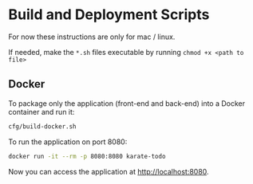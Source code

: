 # Build and Deployment Scripts

For now these instructions are only for mac / linux.

If needed, make the `*.sh` files executable by running `chmod +x <path to file>`

## Docker

To package only the application (front-end and back-end) into a Docker container and run it:

```bash
cfg/build-docker.sh
```

To run the application on port 8080:

```bash
docker run -it --rm -p 8080:8080 karate-todo
```

Now you can access the application at [http://localhost:8080](http://localhost:8080).